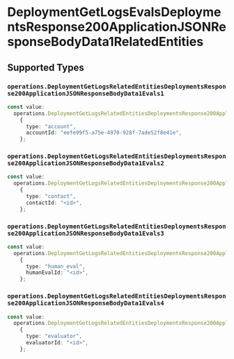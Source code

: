 # DeploymentGetLogsEvalsDeploymentsResponse200ApplicationJSONResponseBodyData1RelatedEntities


## Supported Types

### `operations.DeploymentGetLogsRelatedEntitiesDeploymentsResponse200ApplicationJSONResponseBodyData1Evals1`

```typescript
const value:
  operations.DeploymentGetLogsRelatedEntitiesDeploymentsResponse200ApplicationJSONResponseBodyData1Evals1 =
    {
      type: "account",
      accountId: "eefe99f5-a75e-4970-928f-7ade52f8e41e",
    };
```

### `operations.DeploymentGetLogsRelatedEntitiesDeploymentsResponse200ApplicationJSONResponseBodyData1Evals2`

```typescript
const value:
  operations.DeploymentGetLogsRelatedEntitiesDeploymentsResponse200ApplicationJSONResponseBodyData1Evals2 =
    {
      type: "contact",
      contactId: "<id>",
    };
```

### `operations.DeploymentGetLogsRelatedEntitiesDeploymentsResponse200ApplicationJSONResponseBodyData1Evals3`

```typescript
const value:
  operations.DeploymentGetLogsRelatedEntitiesDeploymentsResponse200ApplicationJSONResponseBodyData1Evals3 =
    {
      type: "human_eval",
      humanEvalId: "<id>",
    };
```

### `operations.DeploymentGetLogsRelatedEntitiesDeploymentsResponse200ApplicationJSONResponseBodyData1Evals4`

```typescript
const value:
  operations.DeploymentGetLogsRelatedEntitiesDeploymentsResponse200ApplicationJSONResponseBodyData1Evals4 =
    {
      type: "evaluator",
      evaluatorId: "<id>",
    };
```

